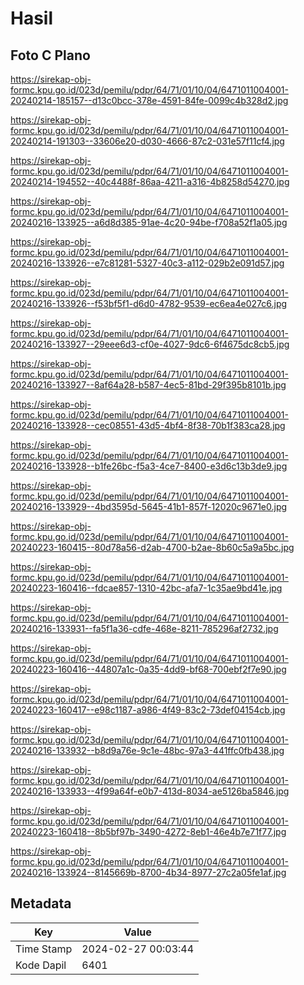 # Hasil

## Foto C Plano

https://sirekap-obj-formc.kpu.go.id/023d/pemilu/pdpr/64/71/01/10/04/6471011004001-20240214-185157--d13c0bcc-378e-4591-84fe-0099c4b328d2.jpg

https://sirekap-obj-formc.kpu.go.id/023d/pemilu/pdpr/64/71/01/10/04/6471011004001-20240214-191303--33606e20-d030-4666-87c2-031e57f11cf4.jpg

https://sirekap-obj-formc.kpu.go.id/023d/pemilu/pdpr/64/71/01/10/04/6471011004001-20240214-194552--40c4488f-86aa-4211-a316-4b8258d54270.jpg

https://sirekap-obj-formc.kpu.go.id/023d/pemilu/pdpr/64/71/01/10/04/6471011004001-20240216-133925--a6d8d385-91ae-4c20-94be-f708a52f1a05.jpg

https://sirekap-obj-formc.kpu.go.id/023d/pemilu/pdpr/64/71/01/10/04/6471011004001-20240216-133926--e7c81281-5327-40c3-a112-029b2e091d57.jpg

https://sirekap-obj-formc.kpu.go.id/023d/pemilu/pdpr/64/71/01/10/04/6471011004001-20240216-133926--f53bf5f1-d6d0-4782-9539-ec6ea4e027c6.jpg

https://sirekap-obj-formc.kpu.go.id/023d/pemilu/pdpr/64/71/01/10/04/6471011004001-20240216-133927--29eee6d3-cf0e-4027-9dc6-6f4675dc8cb5.jpg

https://sirekap-obj-formc.kpu.go.id/023d/pemilu/pdpr/64/71/01/10/04/6471011004001-20240216-133927--8af64a28-b587-4ec5-81bd-29f395b8101b.jpg

https://sirekap-obj-formc.kpu.go.id/023d/pemilu/pdpr/64/71/01/10/04/6471011004001-20240216-133928--cec08551-43d5-4bf4-8f38-70b1f383ca28.jpg

https://sirekap-obj-formc.kpu.go.id/023d/pemilu/pdpr/64/71/01/10/04/6471011004001-20240216-133928--b1fe26bc-f5a3-4ce7-8400-e3d6c13b3de9.jpg

https://sirekap-obj-formc.kpu.go.id/023d/pemilu/pdpr/64/71/01/10/04/6471011004001-20240216-133929--4bd3595d-5645-41b1-857f-12020c9671e0.jpg

https://sirekap-obj-formc.kpu.go.id/023d/pemilu/pdpr/64/71/01/10/04/6471011004001-20240223-160415--80d78a56-d2ab-4700-b2ae-8b60c5a9a5bc.jpg

https://sirekap-obj-formc.kpu.go.id/023d/pemilu/pdpr/64/71/01/10/04/6471011004001-20240223-160416--fdcae857-1310-42bc-afa7-1c35ae9bd41e.jpg

https://sirekap-obj-formc.kpu.go.id/023d/pemilu/pdpr/64/71/01/10/04/6471011004001-20240216-133931--fa5f1a36-cdfe-468e-8211-785296af2732.jpg

https://sirekap-obj-formc.kpu.go.id/023d/pemilu/pdpr/64/71/01/10/04/6471011004001-20240223-160416--44807a1c-0a35-4dd9-bf68-700ebf2f7e90.jpg

https://sirekap-obj-formc.kpu.go.id/023d/pemilu/pdpr/64/71/01/10/04/6471011004001-20240223-160417--e98c1187-a986-4f49-83c2-73def04154cb.jpg

https://sirekap-obj-formc.kpu.go.id/023d/pemilu/pdpr/64/71/01/10/04/6471011004001-20240216-133932--b8d9a76e-9c1e-48bc-97a3-441ffc0fb438.jpg

https://sirekap-obj-formc.kpu.go.id/023d/pemilu/pdpr/64/71/01/10/04/6471011004001-20240216-133933--4f99a64f-e0b7-413d-8034-ae5126ba5846.jpg

https://sirekap-obj-formc.kpu.go.id/023d/pemilu/pdpr/64/71/01/10/04/6471011004001-20240223-160418--8b5bf97b-3490-4272-8eb1-46e4b7e71f77.jpg

https://sirekap-obj-formc.kpu.go.id/023d/pemilu/pdpr/64/71/01/10/04/6471011004001-20240216-133924--8145669b-8700-4b34-8977-27c2a05fe1af.jpg


## Metadata

| Key        | Value               |
| ---------- | ------------------- |
| Time Stamp | 2024-02-27 00:03:44 |
| Kode Dapil | 6401                |



